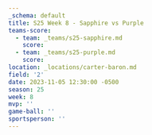 ```yaml
---
_schema: default
title: S25 Week 8 - Sapphire vs Purple
teams-score:
  - team: _teams/s25-sapphire.md
    score:
  - team: _teams/s25-purple.md
    score:
location: _locations/carter-baron.md
field: '2'
date: 2023-11-05 12:30:00 -0500
season: 25
week: 8
mvp: ''
game-ball: ''
sportsperson: ''
---
```


